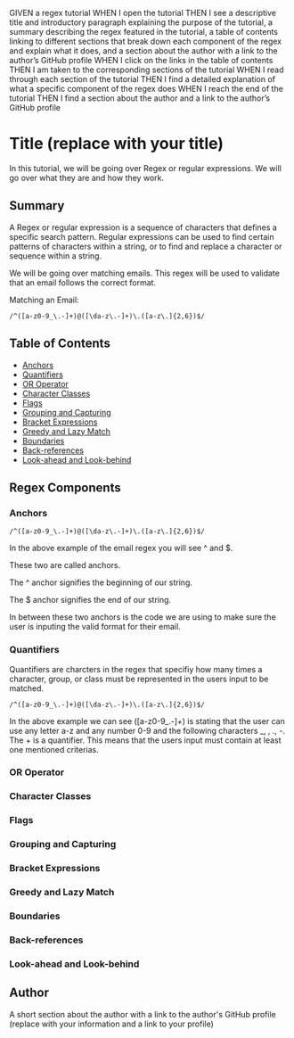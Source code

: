 GIVEN a regex tutorial
WHEN I open the tutorial
THEN I see a descriptive title and introductory paragraph explaining the purpose of the tutorial, a summary describing the regex featured in the tutorial, a table of contents linking to different sections that break down each component of the regex and explain what it does, and a section about the author with a link to the author’s GitHub profile
WHEN I click on the links in the table of contents
THEN I am taken to the corresponding sections of the tutorial
WHEN I read through each section of the tutorial
THEN I find a detailed explanation of what a specific component of the regex does
WHEN I reach the end of the tutorial
THEN I find a section about the author and a link to the author’s GitHub profile


# Title (replace with your title)

In this tutorial, we will be going over Regex or regular expressions. We will go over what they are and how they work. 

## Summary

A Regex or regular expression is a sequence of characters that defines a specific search pattern. Regular expressions can be used to find certain patterns of characters within a string, or to find and replace a character or sequence within a string. 

We will be going over matching emails. This regex will be used to validate that an email follows the correct format.

Matching an Email:
```
/^([a-z0-9_\.-]+)@([\da-z\.-]+)\.([a-z\.]{2,6})$/
```

## Table of Contents

- [Anchors](#anchors)
- [Quantifiers](#quantifiers)
- [OR Operator](#or-operator)
- [Character Classes](#character-classes)
- [Flags](#flags)
- [Grouping and Capturing](#grouping-and-capturing)
- [Bracket Expressions](#bracket-expressions)
- [Greedy and Lazy Match](#greedy-and-lazy-match)
- [Boundaries](#boundaries)
- [Back-references](#back-references)
- [Look-ahead and Look-behind](#look-ahead-and-look-behind)

## Regex Components

### Anchors
```
/^([a-z0-9_\.-]+)@([\da-z\.-]+)\.([a-z\.]{2,6})$/
```
In the above example of the email regex you will see ^ and $. 

These two are called anchors. 

The ^ anchor signifies the beginning of our string.

The $ anchor signifies the end of our string. 

In between these two anchors is the code we are using to make sure the user is inputing the valid format for their email.


### Quantifiers

Quantifiers are charcters in the regex that specifiy how many times a character, group, or class must be represented in the users input to be matched.

```
/^([a-z0-9_\.-]+)@([\da-z\.-]+)\.([a-z\.]{2,6})$/
```

In the above example we can see ([a-z0-9_\.-]+) is stating that the user can use any letter a-z and any number 0-9 and the following characters _, \, ., -. The + is a quantifier. This means that the users input must contain at least one mentioned criterias.


### OR Operator

### Character Classes

### Flags

### Grouping and Capturing

### Bracket Expressions

### Greedy and Lazy Match

### Boundaries

### Back-references

### Look-ahead and Look-behind

## Author

A short section about the author with a link to the author's GitHub profile (replace with your information and a link to your profile)
